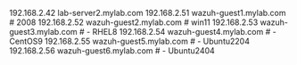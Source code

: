 192.168.2.42 lab-server2.mylab.com
192.168.2.51 wazuh-guest1.mylab.com # 2008
192.168.2.52 wazuh-guest2.mylab.com # win11
192.168.2.53 wazuh-guest3.mylab.com # - RHEL8
192.168.2.54 wazuh-guest4.mylab.com # - CentOS9
192.168.2.55 wazuh-guest5.mylab.com # - Ubuntu2204
192.168.2.56 wazuh-guest6.mylab.com # - Ubuntu2404